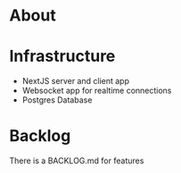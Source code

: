 # About


# Infrastructure
- NextJS server and client app
- Websocket app for realtime connections
- Postgres Database

# Backlog
There is a BACKLOG.md for features
